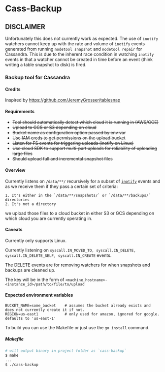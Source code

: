 # Cass-Backup

## DISCLAIMER
Unfortunately this does not currently work as expected. The use of `inotify` watchers cannot keep up with the
rate and volume of `inotify` events generated from running `nodetool snapshot` and `nodetool repair` for
Cassandra. This is due to the inherent race condition in watching `inotify` events in that a watcher cannot
be created in time before an event (think writing a table snapshot to disk) is fired.

### Backup tool for Cassandra

#### Credits
Inspired by https://github.com/JeremyGrosser/tablesnap

#### Requirements
* ~~Tool should automatically detect which cloud it is running in (AWS/GCE)~~
* ~~Upload to GCS or S3 depending on cloud~~
* ~~Bucket name as configuration option passed by env var~~
* ~~Use IAM creds to get permissions on the upload bucket~~
* ~~Listen for FS events for triggering uploads (inotify on Linux)~~
* ~~Use cloud SDK to support multi-part uploads for reliability of uploading large files~~
* ~~Should upload full and incremental snapshot files~~

#### Overview
Currently listens on `/data/**/` recursively for a subset of [`inotify`](http://man7.org/linux/man-pages/man7/inotify.7.html)
events and as we receive them if they pass a certain set of criteria:

	1. It's either in the `/data/**/snapshots/` or `/data/**/backups/` directories
	2. It's not a directory

we upload those files to a cloud bucket in either S3 or GCS depending on which cloud you are currently
operating in.

#### Caveats
Currently only supports Linux.

Currently listening on `syscall.IN_MOVED_TO, syscall.IN_DELETE, syscall.IN_DELETE_SELF, syscall.IN_CREATE` events.

The DELETE events are for removing watchers for when snapshots and backups are cleaned up.

The key will be in the form of `<machine_hostname>-<instance_id>/path/to/file/to/upload`

#### Expected environment variables
```no-highlight
BUCKET_NAME=some_bucket    # assumes the bucket already exists and does not currently create it if not.
REGION=us-east1   		   # only used for amazon, ignored for google. defaults to 'us-east-1'
```

To build you can use the Makefile or just use the `go install` command.

##### Makefile
```bash
# will output binary in project folder as `cass-backup`
$ make
...
$ ./cass-backup
```